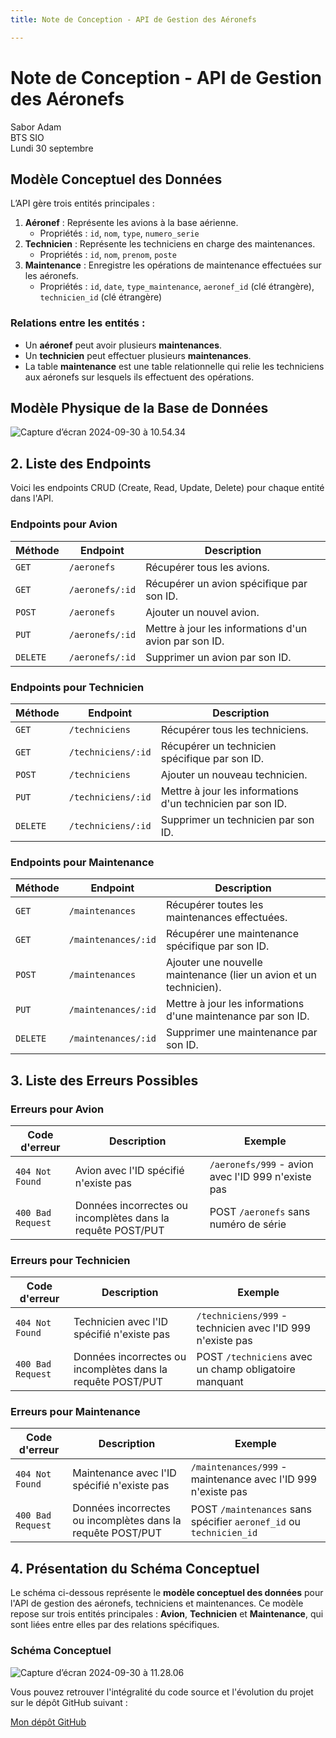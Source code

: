 ```yaml
---
title: Note de Conception - API de Gestion des Aéronefs

---
```


# Note de Conception - API de Gestion des Aéronefs

 Sabor Adam  
 BTS SIO  
 Lundi 30 septembre



## Modèle Conceptuel des Données

L’API gère trois entités principales :

1. **Aéronef** : Représente les avions à la base aérienne.
   - Propriétés : `id`, `nom`, `type`, `numero_serie`
2. **Technicien** : Représente les techniciens en charge des maintenances.
   - Propriétés : `id`, `nom`, `prenom`, `poste`
3. **Maintenance** : Enregistre les opérations de maintenance effectuées sur les aéronefs.
   - Propriétés : `id`, `date`, `type_maintenance`, `aeronef_id` (clé étrangère), `technicien_id` (clé étrangère)

### Relations entre les entités :
- Un **aéronef** peut avoir plusieurs **maintenances**.
- Un **technicien** peut effectuer plusieurs **maintenances**.
- La table **maintenance** est une table relationnelle qui relie les techniciens aux aéronefs sur lesquels ils effectuent des opérations.

## Modèle Physique de la Base de Données
![Capture d’écran 2024-09-30 à 10.54.34](https://hackmd.io/_uploads/Sy3Yu1dAA.png)
## 2. Liste des Endpoints

Voici les endpoints CRUD (Create, Read, Update, Delete) pour chaque entité dans l'API.

### Endpoints pour Avion

| Méthode  | Endpoint        | Description                                           |
| -------- | --------------- | ----------------------------------------------------- |
| `GET`    | `/aeronefs`      | Récupérer tous les avions.                            |
| `GET`    | `/aeronefs/:id`  | Récupérer un avion spécifique par son ID.             |
| `POST`   | `/aeronefs`      | Ajouter un nouvel avion.                              |
| `PUT`    | `/aeronefs/:id`  | Mettre à jour les informations d'un avion par son ID. |
| `DELETE` | `/aeronefs/:id`  | Supprimer un avion par son ID.                        |

### Endpoints pour Technicien

| Méthode  | Endpoint           | Description                                              |
| -------- | ------------------ | -------------------------------------------------------- |
| `GET`    | `/techniciens`      | Récupérer tous les techniciens.                          |
| `GET`    | `/techniciens/:id`  | Récupérer un technicien spécifique par son ID.           |
| `POST`   | `/techniciens`      | Ajouter un nouveau technicien.                           |
| `PUT`    | `/techniciens/:id`  | Mettre à jour les informations d'un technicien par son ID. |
| `DELETE` | `/techniciens/:id`  | Supprimer un technicien par son ID.                      |

### Endpoints pour Maintenance

| Méthode  | Endpoint            | Description                                                   |
| -------- | ------------------- | ------------------------------------------------------------- |
| `GET`    | `/maintenances`      | Récupérer toutes les maintenances effectuées.                 |
| `GET`    | `/maintenances/:id`  | Récupérer une maintenance spécifique par son ID.              |
| `POST`   | `/maintenances`      | Ajouter une nouvelle maintenance (lier un avion et un technicien). |
| `PUT`    | `/maintenances/:id`  | Mettre à jour les informations d'une maintenance par son ID.  |
| `DELETE` | `/maintenances/:id`  | Supprimer une maintenance par son ID.                         |
## 3. Liste des Erreurs Possibles

### Erreurs pour Avion

| Code d'erreur     | Description                                                | Exemple                                                                 |
|-------------------|------------------------------------------------------------|-------------------------------------------------------------------------|
| `404 Not Found`   | Avion avec l'ID spécifié n'existe pas                      | `/aeronefs/999` - avion avec l'ID 999 n'existe pas                      |
| `400 Bad Request` | Données incorrectes ou incomplètes dans la requête POST/PUT | POST `/aeronefs` sans numéro de série                                   |

### Erreurs pour Technicien

| Code d'erreur     | Description                                                | Exemple                                                                 |
|-------------------|------------------------------------------------------------|-------------------------------------------------------------------------|
| `404 Not Found`   | Technicien avec l'ID spécifié n'existe pas                 | `/techniciens/999` - technicien avec l'ID 999 n'existe pas              |
| `400 Bad Request` | Données incorrectes ou incomplètes dans la requête POST/PUT | POST `/techniciens` avec un champ obligatoire manquant                  |

### Erreurs pour Maintenance

| Code d'erreur     | Description                                                | Exemple                                                                 |
|-------------------|------------------------------------------------------------|-------------------------------------------------------------------------|
| `404 Not Found`   | Maintenance avec l'ID spécifié n'existe pas                | `/maintenances/999` - maintenance avec l'ID 999 n'existe pas            |
| `400 Bad Request` | Données incorrectes ou incomplètes dans la requête POST/PUT | POST `/maintenances` sans spécifier `aeronef_id` ou `technicien_id`     |
## 4. Présentation du Schéma Conceptuel

Le schéma ci-dessous représente le **modèle conceptuel des données** pour l'API de gestion des aéronefs, techniciens et maintenances. Ce modèle repose sur trois entités principales : **Avion**, **Technicien** et **Maintenance**, qui sont liées entre elles par des relations spécifiques.
### Schéma Conceptuel
![Capture d’écran 2024-09-30 à 11.28.06](https://hackmd.io/_uploads/S1hVWxuR0.png)

Vous pouvez retrouver l'intégralité du code source et l'évolution du projet sur le dépôt GitHub suivant :

[Mon dépôt GitHub](https://github.com/adamsabor/Api-Avion-)


